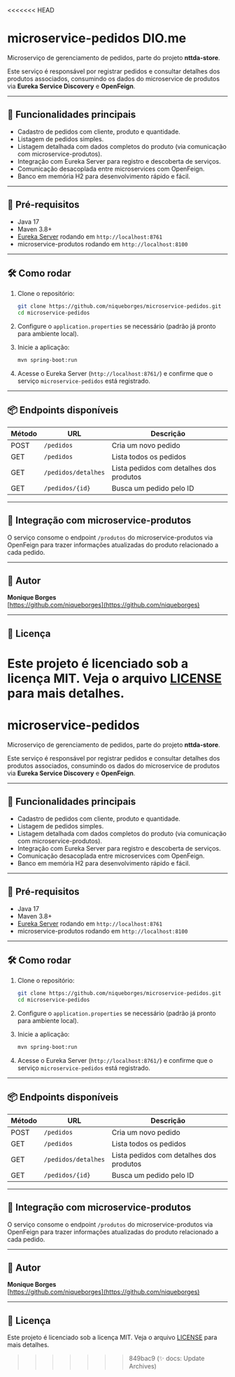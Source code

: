 <<<<<<< HEAD
# microservice-pedidos DIO.me

Microserviço de gerenciamento de pedidos, parte do projeto **nttda-store**.

Este serviço é responsável por registrar pedidos e consultar detalhes dos produtos associados, consumindo os dados do microservice de produtos via **Eureka Service Discovery** e **OpenFeign**.

---

## 🚀 Funcionalidades principais

- Cadastro de pedidos com cliente, produto e quantidade.
- Listagem de pedidos simples.
- Listagem detalhada com dados completos do produto (via comunicação com microservice-produtos).
- Integração com Eureka Server para registro e descoberta de serviços.
- Comunicação desacoplada entre microservices com OpenFeign.
- Banco em memória H2 para desenvolvimento rápido e fácil.

---

## 🔧 Pré-requisitos

- Java 17
- Maven 3.8+
- [Eureka Server](https://github.com/niqueborges/eureka-server) rodando em `http://localhost:8761`
- microservice-produtos rodando em `http://localhost:8100`

---

## 🛠️ Como rodar

1. Clone o repositório:
   ```bash
   git clone https://github.com/niqueborges/microservice-pedidos.git
   cd microservice-pedidos
   ```

2. Configure o `application.properties` se necessário (padrão já pronto para ambiente local).

3. Inicie a aplicação:
   ```bash
   mvn spring-boot:run
   ```

4. Acesse o Eureka Server (`http://localhost:8761/`) e confirme que o serviço `microservice-pedidos` está registrado.

---

## 📦 Endpoints disponíveis

| Método | URL                    | Descrição                                |
|--------|------------------------|------------------------------------------|
| POST   | `/pedidos`             | Cria um novo pedido                      |
| GET    | `/pedidos`             | Lista todos os pedidos                    |
| GET    | `/pedidos/detalhes`    | Lista pedidos com detalhes dos produtos  |
| GET    | `/pedidos/{id}`        | Busca um pedido pelo ID                   |

---

## 🔗 Integração com microservice-produtos

O serviço consome o endpoint `/produtos` do microservice-produtos via OpenFeign para trazer informações atualizadas do produto relacionado a cada pedido.

---

## 📝 Autor

**Monique Borges**  
[https://github.com/niqueborges](https://github.com/niqueborges)

---

## 📄 Licença
Este projeto é licenciado sob a licença MIT. Veja o arquivo [LICENSE](LICENSE) para mais detalhes.
=======
# microservice-pedidos

Microserviço de gerenciamento de pedidos, parte do projeto **nttda-store**.

Este serviço é responsável por registrar pedidos e consultar detalhes dos produtos associados, consumindo os dados do microservice de produtos via **Eureka Service Discovery** e **OpenFeign**.

---

## 🚀 Funcionalidades principais

- Cadastro de pedidos com cliente, produto e quantidade.
- Listagem de pedidos simples.
- Listagem detalhada com dados completos do produto (via comunicação com microservice-produtos).
- Integração com Eureka Server para registro e descoberta de serviços.
- Comunicação desacoplada entre microservices com OpenFeign.
- Banco em memória H2 para desenvolvimento rápido e fácil.

---

## 🔧 Pré-requisitos

- Java 17
- Maven 3.8+
- [Eureka Server](https://github.com/niqueborges/eureka-server) rodando em `http://localhost:8761`
- microservice-produtos rodando em `http://localhost:8100`

---

## 🛠️ Como rodar

1. Clone o repositório:
   ```bash
   git clone https://github.com/niqueborges/microservice-pedidos.git
   cd microservice-pedidos
   ```

2. Configure o `application.properties` se necessário (padrão já pronto para ambiente local).

3. Inicie a aplicação:
   ```bash
   mvn spring-boot:run
   ```

4. Acesse o Eureka Server (`http://localhost:8761/`) e confirme que o serviço `microservice-pedidos` está registrado.

---

## 📦 Endpoints disponíveis

| Método | URL                    | Descrição                                |
|--------|------------------------|------------------------------------------|
| POST   | `/pedidos`             | Cria um novo pedido                      |
| GET    | `/pedidos`             | Lista todos os pedidos                    |
| GET    | `/pedidos/detalhes`    | Lista pedidos com detalhes dos produtos  |
| GET    | `/pedidos/{id}`        | Busca um pedido pelo ID                   |

---

## 🔗 Integração com microservice-produtos

O serviço consome o endpoint `/produtos` do microservice-produtos via OpenFeign para trazer informações atualizadas do produto relacionado a cada pedido.

---

## 📝 Autor

**Monique Borges**  
[https://github.com/niqueborges](https://github.com/niqueborges)

---

## 📄 Licença
Este projeto é licenciado sob a licença MIT. Veja o arquivo [LICENSE](LICENSE) para mais detalhes.
>>>>>>> 849bac9 (:sparkles: docs: Update Archives)

